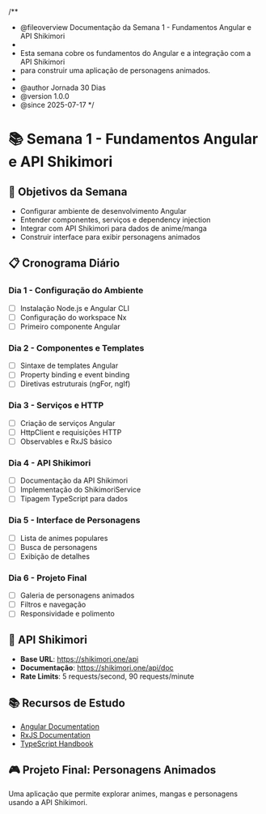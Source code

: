 /**
 * @fileoverview Documentação da Semana 1 - Fundamentos Angular e API Shikimori
 * 
 * Esta semana cobre os fundamentos do Angular e a integração com a API Shikimori
 * para construir uma aplicação de personagens animados.
 * 
 * @author Jornada 30 Dias
 * @version 1.0.0
 * @since 2025-07-17
 */

# 📚 Semana 1 - Fundamentos Angular e API Shikimori

## 🎯 Objetivos da Semana
- Configurar ambiente de desenvolvimento Angular
- Entender componentes, serviços e dependency injection
- Integrar com API Shikimori para dados de anime/manga
- Construir interface para exibir personagens animados

## 📋 Cronograma Diário

### Dia 1 - Configuração do Ambiente
- [ ] Instalação Node.js e Angular CLI
- [ ] Configuração do workspace Nx
- [ ] Primeiro componente Angular

### Dia 2 - Componentes e Templates
- [ ] Sintaxe de templates Angular
- [ ] Property binding e event binding
- [ ] Diretivas estruturais (ngFor, ngIf)

### Dia 3 - Serviços e HTTP
- [ ] Criação de serviços Angular
- [ ] HttpClient e requisições HTTP
- [ ] Observables e RxJS básico

### Dia 4 - API Shikimori
- [ ] Documentação da API Shikimori
- [ ] Implementação do ShikimoriService
- [ ] Tipagem TypeScript para dados

### Dia 5 - Interface de Personagens
- [ ] Lista de animes populares
- [ ] Busca de personagens
- [ ] Exibição de detalhes

### Dia 6 - Projeto Final
- [ ] Galeria de personagens animados
- [ ] Filtros e navegação
- [ ] Responsividade e polimento

## 🎌 API Shikimori
- **Base URL**: https://shikimori.one/api
- **Documentação**: https://shikimori.one/api/doc
- **Rate Limits**: 5 requests/second, 90 requests/minute

## 📚 Recursos de Estudo
- [Angular Documentation](https://angular.io/docs)
- [RxJS Documentation](https://rxjs.dev/)
- [TypeScript Handbook](https://www.typescriptlang.org/docs/)

## 🎮 Projeto Final: Personagens Animados
Uma aplicação que permite explorar animes, mangas e personagens usando a API Shikimori.
